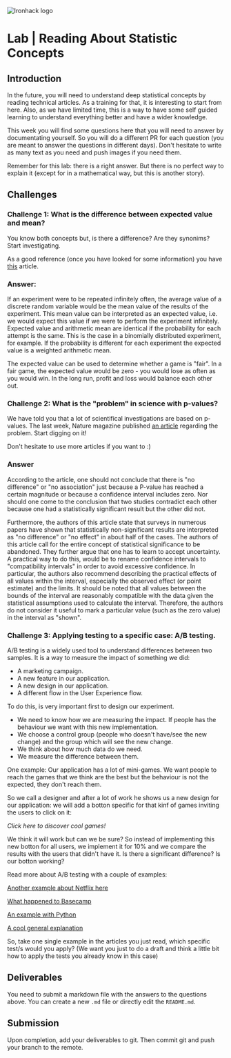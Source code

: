 ![Ironhack logo](https://i.imgur.com/1QgrNNw.png)

# Lab | Reading About Statistic Concepts

## Introduction

In the future, you will need to understand deep statistical concepts by reading technical articles. As a training for that, it is interesting to start from here. Also, as we have limited time, this is a way to have some self guided learning to understand everything better and have a wider knowledge.

This week you will find some questions here that you will need to answer by documentating yourself. So you will do a different PR for each question (you are meant to answer the questions in different days). Don't hesitate to write as many text as you need and push images if you need them.

Remember for this lab: there is a right answer. But there is no perfect way to explain it (except for in a mathematical way, but this is another story).

## Challenges

### Challenge 1: What is the difference between expected value and mean?
You know both concepts but, is there a difference? Are they synonims? Start investigating. 

As a good reference (once you have looked for some information) you have   [this](http://expected.news/value2) article.

### Answer:
If an experiment were to be repeated infinitely often, the average value of a discrete random variable would be the mean value of the results of the experiment. This mean value can be interpreted as an expected value, i.e. we would expect this value if we were to perform the experiment infinitely.
Expected value and arithmetic mean are identical if the probability for each attempt is the same. This is the case in a binomially distributed experiment, for example. If the probability is different for each experiment the expected value is a weighted arithmetic mean.

The expected value can be used to determine whether a game is "fair". In a fair game, the expected value would be zero - you would lose as often as you would win. In the long run, profit and loss would balance each other out.


### Challenge 2: What is the "problem" in science with p-values?
We have told you that a lot of scientifical investigations are based on p-values. The last week, Nature magazine published [an article](http://nature.social/statistical4) regarding the problem. Start digging on it!

Don't hesitate to use more articles if you want to :)

### Answer 
According to the article, one should not conclude that there is "no difference" or "no association" just because a P-value has reached a certain magnitude or because a confidence interval includes zero. Nor should one come to the conclusion that two studies contradict each other because one had a statistically significant result but the other did not. 

Furthermore, the authors of this article state that surveys in numerous papers have shown that statistically non-significant results are interpreted as "no difference" or "no effect" in about half of the cases. The authors of this article call for the entire concept of statistical significance to be abandoned.
They further argue that one has to learn to accept uncertainty. A practical way to do this, would be to rename confidence intervals to "compatibility intervals" in order to avoid excessive confidence. 
In particular, the authors also recommend describing the practical effects of all values within the interval, especially the observed effect (or point estimate) and the limits. It should be noted that all values between the bounds of the interval are reasonably compatible with the data given the statistical assumptions used to calculate the interval. Therefore, the authors do not consider it useful to mark a particular value (such as the zero value) in the interval as "shown".

### Challenge 3: Applying testing to a specific case: A/B testing.
A/B testing is a widely used tool to understand differences between two samples. It is a way to measure the impact of something we did: 
* A marketing campaign.
* A new feature in our application. 
* A new design in our application.
* A different flow in the User Experience flow.

To do this, is very important first to design our experiment. 
* We need to know how we are measuring the impact. If people has the behaviour we want with this new implementation.
* We choose a control group (people who doesn't have/see the new change) and the group which will see the new change. 
* We think about how much data do we need.
* We measure the difference between them.

One example:
Our application has a lot of mini-games. We want people to reach the games that we think are the best but the behaviour is not the expected, they don't reach them.

So we call a designer and after a lot of work he shows us a new design for our application: we will add a botton specific for that kinf of games inviting the users to click on it:

*Click here to discover cool games!*

We think it will work but can we be sure? So instead of implementing this new botton for all users, we implement it for 10% and we compare the results with the users that didn't have it. Is there a significant difference? Is our botton working?

Read more about A/B testing with a couple of examples:

[Another example about Netflix here](http://select.video/artwork4)

[What happened to Basecamp](http://millions.social/tested7)

[An example with Python](http://math.social/tested3)

[A cool general explanation](http://arts.show/tested7)

So, take one single example in the articles you just read, which specific test/s would you apply? (We want you just to do a draft and think a little bit how to apply the tests you already know in this case)

## Deliverables
You need to submit a markdown file with the answers to the questions above. You can create a new `.md` file or directly edit the `README.md`.

## Submission
Upon completion, add your deliverables to git. Then commit git and push your branch to the remote.
